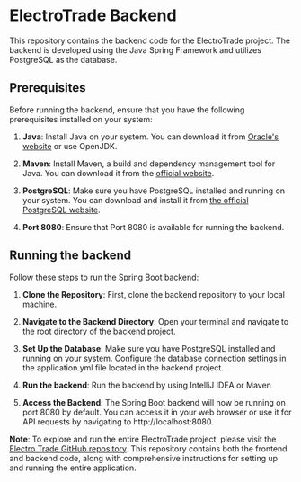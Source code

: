 # ElectroTrade Backend

This repository contains the backend code for the ElectroTrade project. The backend is developed using the Java Spring Framework and utilizes PostgreSQL as the database.

## Prerequisites
Before running the backend, ensure that you have the following prerequisites installed on your system:

1. **Java**: Install Java on your system. You can download it from [Oracle's website](https://www.oracle.com/java/technologies/javase-downloads.html) or use OpenJDK.

2. **Maven**: Install Maven, a build and dependency management tool for Java. You can download it from the [official website](https://maven.apache.org/download.cgi).

3. **PostgreSQL**: Make sure you have PostgreSQL installed and running on your system. You can download and install it from [the official PostgreSQL website](https://www.postgresql.org/download/).

4. **Port 8080**: Ensure that Port 8080 is available for running the backend.



## Running the backend 
Follow these steps to run the Spring Boot backend:

1. **Clone the Repository**: First, clone the backend repository to your local machine.
   
2. **Navigate to the Backend Directory**: Open your terminal and navigate to the root directory of the backend project.

3. **Set Up the Database**: Make sure you have PostgreSQL installed and running on your system.
Configure the database connection settings in the application.yml file located in the backend project.

4. **Run the backend**: Run the backend by using IntelliJ IDEA or Maven 

5. **Access the Backend**: The Spring Boot backend will now be running on port 8080 by default. You can access it in your web browser or use it for API requests by navigating to http://localhost:8080.

**Note**: To explore and run the entire ElectroTrade project, please visit the [Electro Trade GitHub repository](https://github.com/IbrahimFakhir/ElectroTrade.git).
This repository contains both the frontend and backend code, along with comprehensive instructions for setting up and running the entire application.
